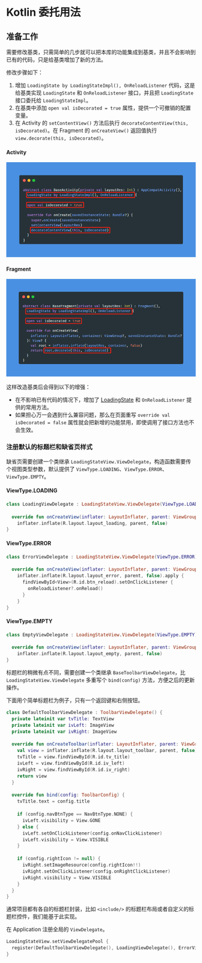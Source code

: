 # Kotlin 委托用法

## 准备工作

需要修改基类，只需简单的几步就可以把本库的功能集成到基类，并且不会影响到已有的代码，只是给基类增加了新的方法。

修改步骤如下：

1. 增加 `LoadingState by LoadingStateImpl(), OnReloadListener` 代码，这是给基类实现 `LoadingState` 和 `OnReloadListener` 接口，并且把 `LoadingState` 接口委托给 `LoadingStateImpl`。
2. 在基类中添加 `open val isDecorated = true` 属性，提供一个可撤销的配置变量。
3. 在 Activity 的 `setContentView()` 方法后执行 `decorateContentView(this, isDecorated)`。在 Fragment 的 `onCreateView()` 返回值执行 `view.decorate(this, isDecorated)`。

<!-- tabs:start -->

#### **Activity**

![img.png](../img/base_activity_code.png)

#### **Fragment**

![img.png](../img/base_fragment_code.png)

<!-- tabs:end -->

这样改造基类后会得到以下的增强：

- 在不影响已有代码的情况下，增加了 [LoadingState](https://github.com/DylanCaiCoding/LoadingStateView/blob/master/loadingstateview-ktx/src/main/java/com/dylanc/loadingstateview/LoadingState.kt) 和 `OnReloadListener` 提供的常用方法。
- 如果担心万一会遇到什么兼容问题，那么在页面重写 `override val isDecorated = false` 属性就会把新增的功能禁用，即使调用了接口方法也不会生效。

### 注册默认的标题栏和缺省页样式

缺省页需要创建一个类继承 `LoadingStateView.ViewDelegate`，构造函数需要传个视图类型参数，默认提供了 `ViewType.LOADING`、`ViewType.ERROR`、`ViewType.EMPTY`。

<!-- tabs:start -->

#### **ViewType.LOADING**

```kotlin
class LoadingViewDelegate : LoadingStateView.ViewDelegate(ViewType.LOADING) {
  
  override fun onCreateView(inflater: LayoutInflater, parent: ViewGroup): View =
    inflater.inflate(R.layout.layout_loading, parent, false)
}
```

#### **ViewType.ERROR**

```kotlin
class ErrorViewDelegate : LoadingStateView.ViewDelegate(ViewType.ERROR) {

  override fun onCreateView(inflater: LayoutInflater, parent: ViewGroup): View =
    inflater.inflate(R.layout.layout_error, parent, false).apply {
      findViewById<View>(R.id.btn_reload).setOnClickListener {
        onReloadListener?.onReload()
      }
    }
}
```

#### **ViewType.EMPTY**

```kotlin
class EmptyViewDelegate : LoadingStateView.ViewDelegate(ViewType.EMPTY) {

  override fun onCreateView(inflater: LayoutInflater, parent: ViewGroup): View =
    inflater.inflate(R.layout.layout_empty, parent, false)
}
```
 
<!-- tabs:end -->

标题栏的稍微有点不同，需要创建一个类继承 `BaseToolbarViewDelegate`，比 `LoadingStateView.ViewDelegate` 多重写个 `bind(config)` 方法，方便之后的更新操作。

下面用个简单标题栏为例子，只有一个返回键和右侧按钮。

```kotlin
class DefaultToolbarViewDelegate : ToolbarViewDelegate() {
  private lateinit var tvTitle: TextView
  private lateinit var ivLeft: ImageView
  private lateinit var ivRight: ImageView

  override fun onCreateToolbar(inflater: LayoutInflater, parent: ViewGroup): View {
    val view = inflater.inflate(R.layout.layout_toolbar, parent, false)
    tvTitle = view.findViewById(R.id.tv_title)
    ivLeft = view.findViewById(R.id.iv_left)
    ivRight = view.findViewById(R.id.iv_right)
    return view
  }

  override fun bind(config: ToolbarConfig) {
    tvTitle.text = config.title

    if (config.navBtnType == NavBtnType.NONE) {
      ivLeft.visibility = View.GONE
    } else {
      ivLeft.setOnClickListener(config.onNavClickListener)
      ivLeft.visibility = View.VISIBLE
    }

    if (config.rightIcon != null) {
      ivRight.setImageResource(config.rightIcon!!)
      ivRight.setOnClickListener(config.onRightClickListener)
      ivRight.visibility = View.VISIBLE
    }
  }
}
```

通常项目都有各自的标题栏封装，比如 `<include/>` 的标题栏布局或者自定义的标题栏控件，我们能基于此实现。

在 Application 注册全局的 `ViewDelegate`。

```kotlin
LoadingStateView.setViewDelegatePool {
  register(DefaultToolbarViewDelegate(), LoadingViewDelegate(), ErrorViewDelegate(), EmptyViewDelegate())
}
```
